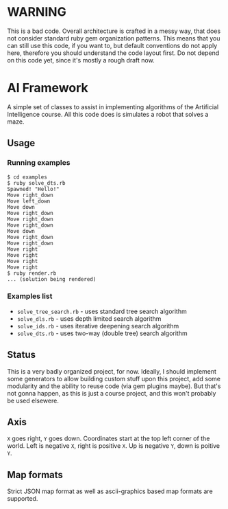# WARNING

This is a bad code. Overall architecture is crafted in a messy way, that does not consider standard ruby gem organization patterns.
This means that you can still use this code, if you want to, but default conventions do not apply here, therefore you should understand the code layout first.
Do not depend on this code yet, since it's mostly a rough draft now.

# AI Framework

A simple set of classes to assist in implementing algorithms of the Artificial Intelligence course.
All this code does is simulates a robot that solves a maze.

## Usage

### Running examples

```
$ cd examples
$ ruby solve_dts.rb
Spawned! "Hello!"
Move right_down
Move left_down
Move down
Move right_down
Move right_down
Move right_down
Move down
Move right_down
Move right_down
Move right
Move right
Move right
Move right
$ ruby render.rb
... (solution being rendered)
```

### Examples list

- `solve_tree_search.rb` - uses standard tree search algorithm
- `solve_dls.rb` - uses depth limited search algorithm
- `solve_ids.rb` - uses iterative deepening search algorithm
- `solve_dts.rb` - uses two-way (double tree) search algorithm

## Status

This is a very badly organized project, for now.
Ideally, I should implement some generators to allow building custom stuff upon this project, add some modularity and the ability to reuse code (via gem plugins maybe).
But that's not gonna happen, as this is just a course project, and this won't probably be used elsewere.

## Axis

`X` goes right, `Y` goes down. Coordinates start at the top left corner of the world.
Left is negative `X`, right is positive `X`. Up is negative `Y`, down is poitive `Y`.

## Map formats

Strict JSON map format as well as ascii-graphics based map formats are supported.
